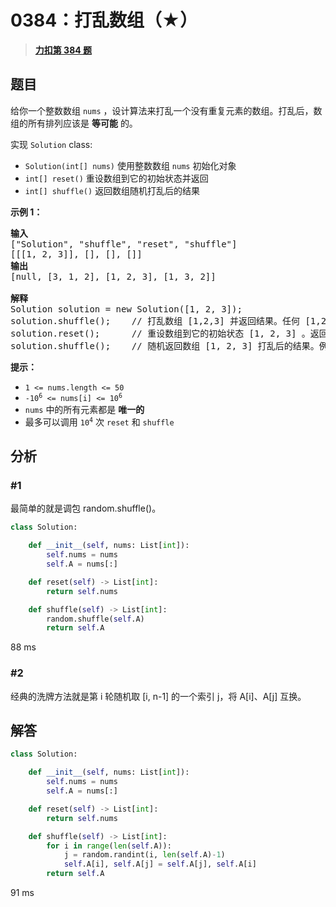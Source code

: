 # 0384：打乱数组（★）


> <u>**[力扣第 384 题](https://leetcode.cn/problems/shuffle-an-array/)**</u>

## 题目

<p>给你一个整数数组 <code>nums</code> ，设计算法来打乱一个没有重复元素的数组。打乱后，数组的所有排列应该是 <strong>等可能</strong> 的。</p>

<p>实现 <code>Solution</code> class:</p>

<ul>
<li><code>Solution(int[] nums)</code> 使用整数数组 <code>nums</code> 初始化对象</li>
<li><code>int[] reset()</code> 重设数组到它的初始状态并返回</li>
<li><code>int[] shuffle()</code> 返回数组随机打乱后的结果</li>
</ul>



<p><strong>示例 1：</strong></p>

<pre>
<strong>输入</strong>
["Solution", "shuffle", "reset", "shuffle"]
[[[1, 2, 3]], [], [], []]
<strong>输出</strong>
[null, [3, 1, 2], [1, 2, 3], [1, 3, 2]]

<strong>解释</strong>
Solution solution = new Solution([1, 2, 3]);
solution.shuffle();    // 打乱数组 [1,2,3] 并返回结果。任何 [1,2,3]的排列返回的概率应该相同。例如，返回 [3, 1, 2]
solution.reset();      // 重设数组到它的初始状态 [1, 2, 3] 。返回 [1, 2, 3]
solution.shuffle();    // 随机返回数组 [1, 2, 3] 打乱后的结果。例如，返回 [1, 3, 2]
</pre>



<p><strong>提示：</strong></p>

<ul>
<li><code>1 &lt;= nums.length &lt;= 50</code></li>
<li><code>-10<sup>6</sup> &lt;= nums[i] &lt;= 10<sup>6</sup></code></li>
<li><code>nums</code> 中的所有元素都是 <strong>唯一的</strong></li>
<li>最多可以调用 <code>10<sup>4</sup></code> 次 <code>reset</code> 和 <code>shuffle</code></li>
</ul>


## 分析

### #1

最简单的就是调包 random.shuffle()。

```python
class Solution:

    def __init__(self, nums: List[int]):
        self.nums = nums
        self.A = nums[:]

    def reset(self) -> List[int]:
        return self.nums

    def shuffle(self) -> List[int]:
        random.shuffle(self.A)
        return self.A
```
88 ms

### #2

经典的洗牌方法就是第 i 轮随机取 [i, n-1] 的一个索引 j，将 A[i]、A[j] 互换。

## 解答

```python
class Solution:

    def __init__(self, nums: List[int]):
        self.nums = nums
        self.A = nums[:]

    def reset(self) -> List[int]:
        return self.nums

    def shuffle(self) -> List[int]:
        for i in range(len(self.A)):
            j = random.randint(i, len(self.A)-1)
            self.A[i], self.A[j] = self.A[j], self.A[i]
        return self.A
```
91 ms


